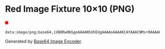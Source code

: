 # Red Image Fixture 10×10 (PNG)

![Red Image Fixture 10×10](red-10x10.png)

```base64
data:image/png;base64,iVBORw0KGgoAAAANSUhEUgAAAAoAAAAKCAYAAACNMs+9AAAACXBIWXMAAA7DAAAOwwHHb6hkAAAAGXRFWHRTb2Z0d2FyZQB3d3cuaW5rc2NhcGUub3Jnm+48GgAAAB50RVh0VGl0bGUAUmVkIEltYWdlIEZpeHR1cmUgMTDDlzEwi1IQewAAABhJREFUGNNj/M/A8J+BCMDEQCQYVUgdhQA9nAISz85vNwAAAABJRU5ErkJggg==
```

Generated by [Base64 Image Encoder](https://www.base64-image.de/).
